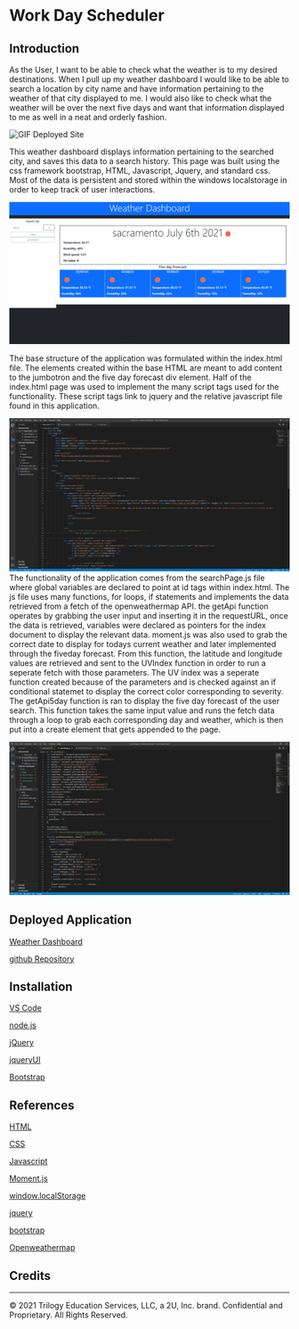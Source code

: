 # Work Day Scheduler

## Introduction 

As the User, I want to be able to check what the weather is to my desired destinations. When I pull up my weather dashboard I would like to be able to search a location by city name and have information pertaining to the weather of that city displayed to me. I would also like to check what the weather will be over the next five days and want that information displayed to me as well in a neat and orderly fashion.

![GIF Deployed Site](.\Assets\images\weatherDashboard.gif)

This weather dashboard displays information pertaining to the searched city, and saves this data to a search history. This page was built using the css framework bootstrap, HTML, Javascript, Jquery, and standard css. Most of the data is persistent and stored within the windows localstorage in order to keep track of user interactions.

![Deployed application](.\Assets\images\deployedSite.png)

The base structure of the application was formulated within the index.html file. The elements created within the base HTML are meant to add content to the jumbotron and the five day forecast div element. Half of the index.html page was used to implement the many script tags used for the functionality. These script tags link to jquery and the relative javascript file found in this application. 

![Index.html](.\Assets\images\IndexHTML.png)
The functionality of the application comes from the searchPage.js file where global variables are declared to point at id tags within index.html. The js file uses many functions, for loops, if statements and implements the data retrieved from a fetch of the openweathermap API. the getApi function operates by grabbing the user input and inserting it in the requestURL, once the data is retrieved, variables were declared as pointers for the index document to display the relevant data. moment.js was also used to grab the correct date to display for todays current weather and later implemented through the fiveday forecast. From this function, the latitude and longitude values are retrieved and sent to the UVIndex function in order to run a seperate fetch with those parameters. The UV index was a seperate function created because of the parameters and is checked against an if conditional statemet to display the correct color corresponding to severity. The getApi5day function is ran to display the five day forecast of the user search. This function takes the same input value and runs the fetch data through a loop to grab each corresponding day and weather, which is then put into a create element that gets appended to the page. 


![searchPage.js](.\Assets\images\searchPage.png)

## Deployed Application 

[Weather Dashboard](https://pn-barnes.github.io/weather-dashboard/)

[github Repository](https://github.com/PN-Barnes/weather-dashboard)

## Installation


[VS Code](https://code.visualstudio.com/)

[node.js](https://nodejs.org/en/)

[jQuery](https://code.jquery.com/)

[jqueryUI](https://jqueryui.com/)

[Bootstrap](https://getbootstrap.com/)

## References

[HTML](https://developer.mozilla.org/en-US/docs/Web/HTML)

[CSS](https://developer.mozilla.org/en-US/docs/Web/CSS)

[Javascript](https://developer.mozilla.org/en-US/docs/Web/JavaScript)

[Moment.js](https://momentjs.com/)

[window.localStorage](https://developer.mozilla.org/en-US/docs/Web/API/Window/localStorage)

[jquery](https://developer.mozilla.org/en-US/docs/Glossary/jQuery)

[bootstrap](https://getbootstrap.com/docs/5.0/getting-started/introduction/)

[Openweathermap](https://openweathermap.org/api)

## Credits

- - -
© 2021 Trilogy Education Services, LLC, a 2U, Inc. brand. Confidential and Proprietary. All Rights Reserved.
